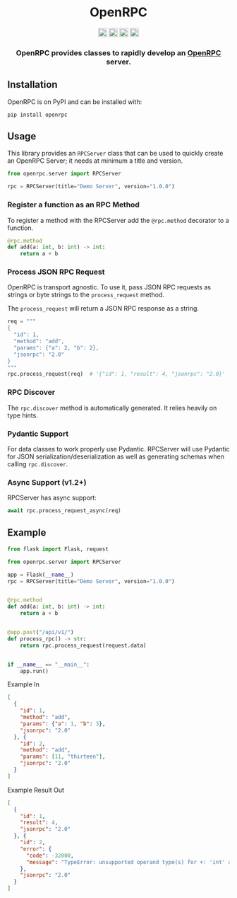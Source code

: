 <div align=center>
  <h1>OpenRPC</h1>
  <img src="https://img.shields.io/badge/License-AGPL%20v3-blue.svg"
   height="20"
   alt="License: AGPL v3">
  <img src="https://img.shields.io/badge/code%20style-black-000000.svg"
   height="20"
   alt="Code style: black">
  <img src="https://img.shields.io/pypi/v/openrpc.svg"
   height="20"
   alt="PyPI version">
  <a href="https://gitlab.com/mburkard/openrpc/-/blob/main/CONTRIBUTING.md">
    <img src="https://img.shields.io/static/v1.svg?label=Contributions&message=Welcome&color=2267a0"
     height="20"
     alt="Contributions Welcome">
  </a>
  <h3>OpenRPC provides classes to rapidly develop an
  <a href="https://open-rpc.org">OpenRPC</a> server.</h3>
</div>

## Installation

OpenRPC is on PyPI and can be installed with:

```shell
pip install openrpc
```

## Usage

This library provides an `RPCServer` class that can be used to quickly
create an OpenRPC Server; it needs at minimum a title and version.

```python
from openrpc.server import RPCServer

rpc = RPCServer(title="Demo Server", version="1.0.0")
```

### Register a function as an RPC Method

To register a method with the RPCServer add the `@rpc.method` decorator
to a function.

```python
@rpc.method
def add(a: int, b: int) -> int:
    return a + b
```

### Process JSON RPC Request

OpenRPC is transport agnostic. To use it, pass JSON RPC requests as
strings or byte strings to the `process_request` method.

The `process_request` will return a JSON RPC response as a string.

```python
req = """
{
  "id": 1,
  "method": "add",
  "params": {"a": 2, "b": 2},
  "jsonrpc": "2.0"
}
"""
rpc.process_request(req)  # '{"id": 1, "result": 4, "jsonrpc": "2.0}'
```

### RPC Discover

The `rpc.discover` method is automatically generated. It relies heavily
on type hints.

### Pydantic Support

For data classes to work properly use Pydantic.
RPCServer will use Pydantic for JSON serialization/deserialization as
well as generating schemas when calling `rpc.discover`.

### Async Support (v1.2+)

RPCServer has async support:

```python
await rpc.process_request_async(req)
```

## Example

```python
from flask import Flask, request

from openrpc.server import RPCServer

app = Flask(__name__)
rpc = RPCServer(title="Demo Server", version="1.0.0")


@rpc.method
def add(a: int, b: int) -> int:
    return a + b


@app.post("/api/v1/")
def process_rpc() -> str:
    return rpc.process_request(request.data)


if __name__ == "__main__":
    app.run()
```

Example In

```json
[
  {
    "id": 1,
    "method": "add",
    "params": {"a": 1, "b": 3},
    "jsonrpc": "2.0"
  }, {
    "id": 2,
    "method": "add",
    "params": [11, "thirteen"],
    "jsonrpc": "2.0"
  }
]
```

Example Result Out

```json
[
  {
    "id": 1,
    "result": 4,
    "jsonrpc": "2.0"
  }, {
    "id": 2,
    "error": {
      "code": -32000,
      "message": "TypeError: unsupported operand type(s) for +: 'int' and 'str'"
    },
    "jsonrpc": "2.0"
  }
]
```

